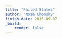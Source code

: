 ```yaml
---
title: "Failed States"
author: "Noam Chomsky"
finish-date: 2015-09-07
_build:
    render: false
---
```


